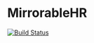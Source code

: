 # MirrorableHR

[![Build Status](https://dev.azure.com/edgeWonders/MirrorableHR/_apis/build/status/JacopoMangiavacchi.MirrorableHR)](https://dev.azure.com/edgeWonders/MirrorableHR/_build/results?buildId=latest)
